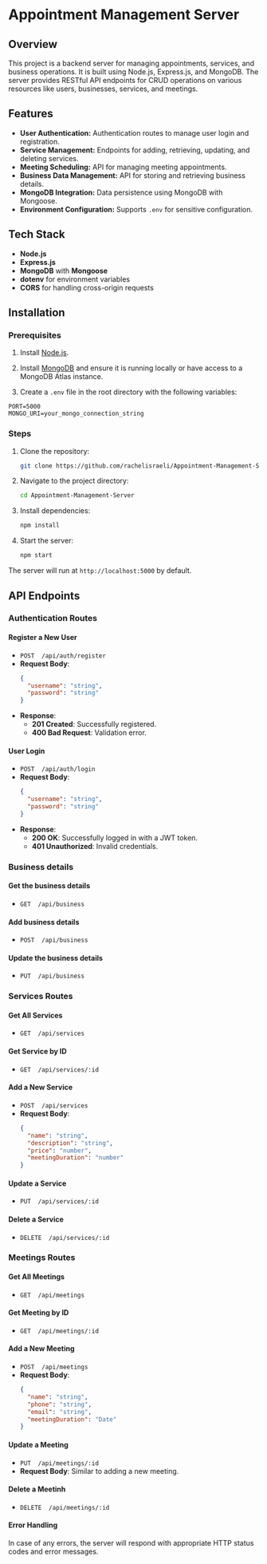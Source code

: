 # Appointment Management Server

## Overview
This project is a backend server for managing appointments, services, and business operations. It is built using Node.js, Express.js, and MongoDB. The server provides RESTful API endpoints for CRUD operations on various resources like users, businesses, services, and meetings.

## Features
- **User Authentication:** Authentication routes to manage user login and registration.
- **Service Management:** Endpoints for adding, retrieving, updating, and deleting services.
- **Meeting Scheduling:** API for managing meeting appointments.
- **Business Data Management:** API for storing and retrieving business details.
- **MongoDB Integration:** Data persistence using MongoDB with Mongoose.
- **Environment Configuration:** Supports `.env` for sensitive configuration.

## Tech Stack
- **Node.js**
- **Express.js**
- **MongoDB** with **Mongoose**
- **dotenv** for environment variables
- **CORS** for handling cross-origin requests

## Installation

### Prerequisites
1. Install [Node.js](https://nodejs.org/).
   
2. Install [MongoDB](https://www.mongodb.com/) and ensure it is running locally or have access to a MongoDB Atlas instance.

3. Create a `.env` file in the root directory with the following variables:

```env
PORT=5000
MONGO_URI=your_mongo_connection_string
```

### Steps
1. Clone the repository:
   ```bash
   git clone https://github.com/rachelisraeli/Appointment-Management-Server.git
   ```
   
2. Navigate to the project directory:
   ```bash
   cd Appointment-Management-Server
   ```
   
3. Install dependencies:
   ```bash
   npm install
   ```
   
4. Start the server:
   ```bash
   npm start
   ```

The server will run at `http://localhost:5000` by default.

## API Endpoints

### Authentication Routes

#### Register a New User
- `POST  /api/auth/register`
- **Request Body**:
  ```json
  {
    "username": "string",
    "password": "string"
  }
  ```
- **Response**:
  - **201 Created**: Successfully registered.
  - **400 Bad Request**: Validation error.

#### User Login
- `POST  /api/auth/login`
- **Request Body**:
  ```json
  {
    "username": "string",
    "password": "string"
  }
  ```
- **Response**:
  - **200 OK**: Successfully logged in with a JWT token.
  - **401 Unauthorized**: Invalid credentials.

### Business details

#### Get the business details
- `GET  /api/business`

#### Add business details
- `POST  /api/business`

#### Update the business details
- `PUT  /api/business`

### Services Routes

#### Get All Services
- `GET  /api/services`
  
#### Get Service by ID
- `GET  /api/services/:id`

#### Add a New Service
- `POST  /api/services`
- **Request Body**:
  ```json
  {
    "name": "string",
    "description": "string",
    "price": "number",
    "meetingDuration": "number"
  }
  ```

#### Update a Service
- `PUT  /api/services/:id`

#### Delete a Service
- `DELETE  /api/services/:id`

### Meetings Routes

#### Get All Meetings
- `GET  /api/meetings`

#### Get Meeting by ID
- `GET  /api/meetings/:id`

#### Add a New Meeting
- `POST  /api/meetings`
- **Request Body**:
  ```json
  {
    "name": "string",
    "phone": "string",
    "email": "string",
    "meetingDuration": "Date"
  }
  ```

#### Update a Meeting
- `PUT  /api/meetings/:id`
- **Request Body**: Similar to adding a new meeting.

#### Delete a Meetinh
- `DELETE  /api/meetings/:id`

#### Error Handling
In case of any errors, the server will respond with appropriate HTTP status codes and error messages.

